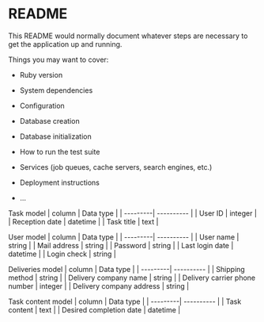 # README

This README would normally document whatever steps are necessary to get the
application up and running.

Things you may want to cover:

* Ruby version

* System dependencies

* Configuration

* Database creation

* Database initialization

* How to run the test suite

* Services (job queues, cache servers, search engines, etc.)

* Deployment instructions

* ...

Task model
| column | Data type |
| ---------| ---------- |
| User ID  | integer  |
| Reception date  | datetime  |
| Task title  | text  |

User model
| column | Data type |
| ---------| ---------- |
| User name  | string  |
| Mail address  | string  |
| Password  | string  |
| Last login date  | datetime  |
| Login check | string  |

Deliveries model
| column | Data type |
| ---------| ---------- |
| Shipping method  | string  |
| Delivery company name  | string  |
| Delivery carrier phone number  | integer  |
| Delivery company address  | string  |

Task content model
| column | Data type |
| ---------| ---------- |
| Task content  | text  |
| Desired completion date  | datetime  |